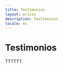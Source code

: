 ```yaml
---
title: Testimonios
layout: prices
description: Testimonios
locale: es
---
```


# Testimonios

TTTTTT
